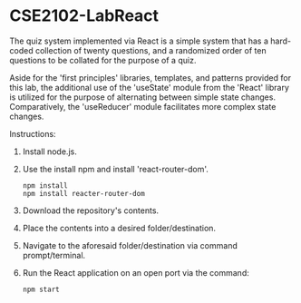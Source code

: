 # CSE2102-LabReact

The quiz system implemented via React is a simple system that has a hard-coded collection of twenty questions, and a randomized order of ten questions to be collated for the purpose of a quiz.

Aside for the 'first principles' libraries, templates, and patterns provided for this lab, the additional use of the 'useState' module from the 'React' library is utilized for the purpose of alternating between simple state changes. Comparatively, the 'useReducer' module facilitates more complex state changes.

Instructions:

1) Install node.js.
2) Use the install npm and install 'react-router-dom'.

       npm install
       npm install reacter-router-dom
   
4) Download the repository's contents.
5) Place the contents into a desired folder/destination.
6) Navigate to the aforesaid folder/destination via command prompt/terminal.
7) Run the React application on an open port via the command:

       npm start
